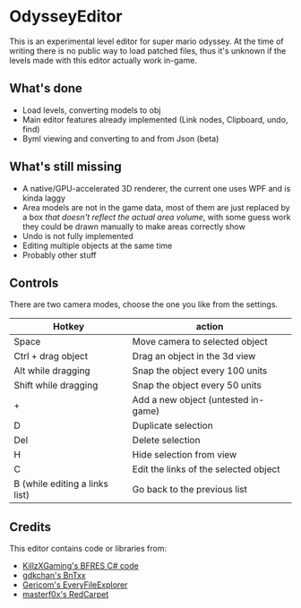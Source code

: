 # OdysseyEditor
This is an experimental level editor for super mario odyssey.
At the time of writing there is no public way to load patched files, thus it's unknown if the levels made with this editor actually work in-game.

## What's done
  - Load levels, converting models to obj
  - Main editor features already implemented (Link nodes, Clipboard, undo, find)
  - Byml viewing and converting to and from Json (beta)

## What's still missing
  - A native/GPU-accelerated 3D renderer, the current one uses WPF and is kinda laggy
  - Area models are not in the game data, most of them are just replaced by a box *that doesn't reflect the actual area volume*, with some guess work they could be drawn manually to make areas correctly show
  - Undo is not fully implemented
  - Editing multiple objects at the same time
  - Probably other stuff

## Controls
There are two camera modes, choose the one you like from the settings.

Hotkey | action
|---|---|
Space | Move camera to selected object
Ctrl + drag object | Drag an object in the 3d view
Alt while dragging | Snap the object every 100 units
Shift while dragging | Snap the object every 50 units
\+ | Add a new object (untested in-game)
D | Duplicate selection
Del | Delete selection
H | Hide selection from view
C | Edit the links of the selected object
B (while editing a links list) | Go back to the previous list

## Credits
This editor contains code or libraries from:
- [KillzXGaming's BFRES C# code ](https://github.com/KillzXGaming/Smash-Forge)
- [gdkchan's BnTxx ](https://github.com/gdkchan/BnTxx)
- [Gericom's EveryFileExplorer](https://github.com/Gericom/EveryFileExplorer)
- [masterf0x's RedCarpet](https://github.com/masterf0x/RedCarpet)